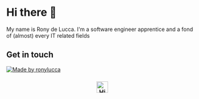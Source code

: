 # Hi there :wave:

My name is Rony de Lucca. I'm a software engineer apprentice and a fond of (almost) every IT related fields
<!--
## About me

- :briefcase: I'm currently working at [DOCAPOSTE](https://www.docaposte.com/)
- :school: Also a student of [TELECOM Nancy](http://telecomnancy.univ-lorraine.fr/en)
- :mega: I'm an occasionnal speaker and / or volunteer on events on tech
- :computer: Always interested in learning new things, programming is my passion before my being my job !
- :telescope: Currently working on [MqttTopicBuilder](https://github.com/pBouillon/MqttTopicBuilder)
- 🔭 I’m currently working on ...
- 🌱 I’m currently learning ...
- 👯 I’m looking to collaborate on ...
- 🤔 I’m looking for help with ...
- 💬 Ask me about ...
- 📫 How to reach me: ...
- 😄 Pronouns: ...
- ⚡ Fun fact: ...
-->


## Get in touch

<a href="https://www.linkedin.com/in/ronylucca/">
    <img alt="Made by ronylucca" src="https://img.shields.io/badge/made%20by-ronylucca-%2304D361">
</a>

<h3 align="center">
    <img alt="HiThere!" title="#Hi There" src="https://github.githubassets.com/images/mona-whisper.gif" width="30px" />
</h3>
